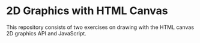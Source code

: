 # 2D Graphics with HTML Canvas
 This repository consists of two exercises on drawing with the HTML canvas 2D graphics API and JavaScript. 
